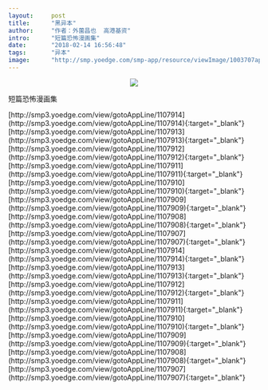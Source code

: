 ```yaml
---
layout:     post
title:      "黑异本"
author:     "作者：外薗昌也  高港基资"
intro:      "短篇恐怖漫画集"
date:       "2018-02-14 16:56:48"
tags:       "异本"
image:      "http://smp.yoedge.com/smp-app/resource/viewImage/1003707appline.png"
---
```

<div style="text-align: center">
<p><img src="http://smp.yoedge.com/smp-app/resource/viewImage/1003707appline.png"/></p>
</div>
<p class="post-meta">
<span>短篇恐怖漫画集</span>
</p>
[http://smp3.yoedge.com/view/gotoAppLine/1107914](http://smp3.yoedge.com/view/gotoAppLine/1107914){:target="_blank"}
[http://smp3.yoedge.com/view/gotoAppLine/1107913](http://smp3.yoedge.com/view/gotoAppLine/1107913){:target="_blank"}
[http://smp3.yoedge.com/view/gotoAppLine/1107912](http://smp3.yoedge.com/view/gotoAppLine/1107912){:target="_blank"}
[http://smp3.yoedge.com/view/gotoAppLine/1107911](http://smp3.yoedge.com/view/gotoAppLine/1107911){:target="_blank"}
[http://smp3.yoedge.com/view/gotoAppLine/1107910](http://smp3.yoedge.com/view/gotoAppLine/1107910){:target="_blank"}
[http://smp3.yoedge.com/view/gotoAppLine/1107909](http://smp3.yoedge.com/view/gotoAppLine/1107909){:target="_blank"}
[http://smp3.yoedge.com/view/gotoAppLine/1107908](http://smp3.yoedge.com/view/gotoAppLine/1107908){:target="_blank"}
[http://smp3.yoedge.com/view/gotoAppLine/1107907](http://smp3.yoedge.com/view/gotoAppLine/1107907){:target="_blank"}
[http://smp3.yoedge.com/view/gotoAppLine/1107914](http://smp3.yoedge.com/view/gotoAppLine/1107914){:target="_blank"}
[http://smp3.yoedge.com/view/gotoAppLine/1107913](http://smp3.yoedge.com/view/gotoAppLine/1107913){:target="_blank"}
[http://smp3.yoedge.com/view/gotoAppLine/1107912](http://smp3.yoedge.com/view/gotoAppLine/1107912){:target="_blank"}
[http://smp3.yoedge.com/view/gotoAppLine/1107911](http://smp3.yoedge.com/view/gotoAppLine/1107911){:target="_blank"}
[http://smp3.yoedge.com/view/gotoAppLine/1107910](http://smp3.yoedge.com/view/gotoAppLine/1107910){:target="_blank"}
[http://smp3.yoedge.com/view/gotoAppLine/1107909](http://smp3.yoedge.com/view/gotoAppLine/1107909){:target="_blank"}
[http://smp3.yoedge.com/view/gotoAppLine/1107908](http://smp3.yoedge.com/view/gotoAppLine/1107908){:target="_blank"}
[http://smp3.yoedge.com/view/gotoAppLine/1107907](http://smp3.yoedge.com/view/gotoAppLine/1107907){:target="_blank"}


